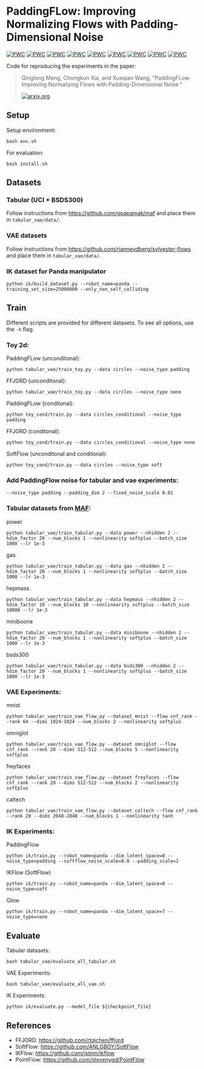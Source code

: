 # PaddingFLow: Improving Normalizing Flows with Padding-Dimensional Noise
 	
[![PWC](https://img.shields.io/endpoint.svg?url=https://paperswithcode.com/badge/paddingflow-improving-normalizing-flows-with/density-estimation-on-bsds300)](https://paperswithcode.com/sota/density-estimation-on-bsds300?p=paddingflow-improving-normalizing-flows-with)
[![PWC](https://img.shields.io/endpoint.svg?url=https://paperswithcode.com/badge/paddingflow-improving-normalizing-flows-with/density-estimation-on-caltech-101)](https://paperswithcode.com/sota/density-estimation-on-caltech-101?p=paddingflow-improving-normalizing-flows-with)
[![PWC](https://img.shields.io/endpoint.svg?url=https://paperswithcode.com/badge/paddingflow-improving-normalizing-flows-with/density-estimation-on-freyfaces)](https://paperswithcode.com/sota/density-estimation-on-freyfaces?p=paddingflow-improving-normalizing-flows-with)
[![PWC](https://img.shields.io/endpoint.svg?url=https://paperswithcode.com/badge/paddingflow-improving-normalizing-flows-with/density-estimation-on-mnist)](https://paperswithcode.com/sota/density-estimation-on-mnist?p=paddingflow-improving-normalizing-flows-with)
[![PWC](https://img.shields.io/endpoint.svg?url=https://paperswithcode.com/badge/paddingflow-improving-normalizing-flows-with/density-estimation-on-omniglot)](https://paperswithcode.com/sota/density-estimation-on-omniglot?p=paddingflow-improving-normalizing-flows-with)
[![PWC](https://img.shields.io/endpoint.svg?url=https://paperswithcode.com/badge/paddingflow-improving-normalizing-flows-with/density-estimation-on-uci-gas)](https://paperswithcode.com/sota/density-estimation-on-uci-gas?p=paddingflow-improving-normalizing-flows-with)
[![PWC](https://img.shields.io/endpoint.svg?url=https://paperswithcode.com/badge/paddingflow-improving-normalizing-flows-with/density-estimation-on-uci-hepmass)](https://paperswithcode.com/sota/density-estimation-on-uci-hepmass?p=paddingflow-improving-normalizing-flows-with)
[![PWC](https://img.shields.io/endpoint.svg?url=https://paperswithcode.com/badge/paddingflow-improving-normalizing-flows-with/density-estimation-on-uci-miniboone)](https://paperswithcode.com/sota/density-estimation-on-uci-miniboone?p=paddingflow-improving-normalizing-flows-with)
[![PWC](https://img.shields.io/endpoint.svg?url=https://paperswithcode.com/badge/paddingflow-improving-normalizing-flows-with/density-estimation-on-uci-power)](https://paperswithcode.com/sota/density-estimation-on-uci-power?p=paddingflow-improving-normalizing-flows-with)

Code for reproducing the experiments in the paper:
>Qinglong Meng, Chongkun Xia, and Xueqian Wang, "PaddingFLow: Improving Normalizing Flows with Padding-Dimensional Noise
"
>
>[![arxiv.org](https://img.shields.io/badge/cs.LG-%09arXiv%3A2403.08216-red)](https://arxiv.org/abs/2403.08216)

## Setup
Setup environment:
```
bash env.sh
```
For evaluation:
```
bash install.sh
```
## Datasets

### Tabular (UCI + BSDS300)
Follow instructions from https://github.com/gpapamak/maf and place them in `tabular_vae/data/`.

### VAE datasets
Follow instructions from https://github.com/riannevdberg/sylvester-flows and place them in `tabular_vae/data/`.

### IK dataset for Panda manipulator
```
python ik/build_dataset.py --robot_name=panda --training_set_size=25000000 --only_non_self_colliding
```
## Train

Different scripts are provided for different datasets. To see all options, use the `-h` flag.

### Toy 2d:
PaddingFLow (unconditonal):
```
python tabular_vae/train_toy.py --data circles --noise_type padding
```
FFJORD (unconditonal):
```
python tabular_vae/train_toy.py --data circles --noise_type none
```
PaddingFLow (conditonal):
```
python toy_cond/train.py --data circles_conditional --noise_type padding
```
FFJORD (conditonal):
```
python toy_cond/train.py --data circles_conditional --noise_type none
```
SoftFlow (unconditonal and conditonal):
```
python toy_cond/train.py --data circles --noise_type soft
```
### Add PaddingFlow noise for tabular and vae experiments:
```
--noise_type padding --padding_dim 2 --fixed_noise_scale 0.01
```
### Tabular datasets from [MAF](https://github.com/gpapamak/maf):
power
```
python tabular_vae/train_tabular.py --data power --nhidden 2 --hdim_factor 20 --num_blocks 1 --nonlinearity softplus --batch_size 1000 --lr 1e-3
```
gas
```
python tabular_vae/train_tabular.py --data gas --nhidden 2 --hdim_factor 20 --num_blocks 1 --nonlinearity softplus --batch_size 1000 --lr 1e-3
```
hepmass
```
python tabular_vae/train_tabular.py --data hepmass --nhidden 2 --hdim_factor 10 --num_blocks 10 --nonlinearity softplus --batch_size 10000 --lr 1e-3
```
miniboone
```
python tabular_vae/train_tabular.py --data miniboone --nhidden 2 --hdim_factor 20 --num_blocks 1 --nonlinearity softplus --batch_size 1000 --lr 1e-3
```
bsds300
```
python tabular_vae/train_tabular.py --data bsds300 --nhidden 2 --hdim_factor 20 --num_blocks 1 --nonlinearity softplus --batch_size 1000 --lr 1e-3
```

### VAE Experiments:
mnist
```
python tabular_vae/train_vae_flow.py --dataset mnist --flow cnf_rank --rank 64 --dims 1024-1024 --num_blocks 2 --nonlinearity softplus
```
omniglot
```
python tabular_vae/train_vae_flow.py --dataset omniglot --flow cnf_rank --rank 20 --dims 512-512 --num_blocks 5 --nonlinearity softplus
```
freyfaces
```
python tabular_vae/train_vae_flow.py --dataset freyfaces --flow cnf_rank --rank 20 --dims 512-512 --num_blocks 2 --nonlinearity softplus
```
caltech
```
python tabular_vae/train_vae_flow.py --dataset caltech --flow cnf_rank --rank 20 --dims 2048-2048 --num_blocks 1 --nonlinearity tanh
```


### IK Experiments:
PaddingFlow
```
python ik/train.py --robot_name=panda --dim_latent_space=8 --noise_type=padding --softflow_noise_scale=0.0 --padding_scale=2
```
IKFlow (SoftFlow)
```
python ik/train.py --robot_name=panda --dim_latent_space=8 --noise_type=soft
```
Glow
```
python ik/train.py --robot_name=panda --dim_latent_space=7 --noise_type=none
```

## Evaluate
Tabular datasets:
```
bash tabular_vae/evaluate_all_tabular.sh
```
VAE Experiments:
```
bash tabular_vae/evaluate_all_vae.sh
```
IK Experiments:
```
python ik/evaluate.py --model_file ${checkpoint_file}
```



## References
- FFJORD: https://github.com/rtqichen/ffjord
- SoftFlow: https://github.com/ANLGBOY/SoftFlow
- IKFlow: https://github.com/jstmn/ikflow
- PointFlow: https://github.com/stevenygd/PointFlow
